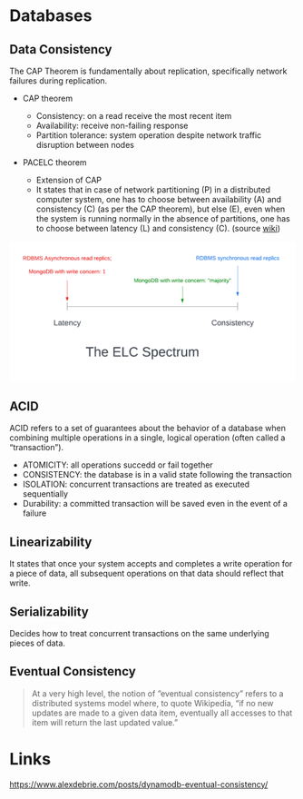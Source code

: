 # Databases

## Data Consistency

The CAP Theorem is fundamentally about replication, specifically network failures during replication.

- CAP theorem

  - Consistency: on a read receive the most recent item
  - Availability: receive non-failing response
  - Partition tolerance: system operation despite network traffic disruption between nodes

- PACELC theorem
  - Extension of CAP
  - It states that in case of network partitioning (P) in a distributed computer system, one has to choose between availability (A) and consistency (C) (as per the CAP theorem), but else (E), even when the system is running normally in the absence of partitions, one has to choose between latency (L) and consistency (C). (source [wiki](https://en.wikipedia.org/wiki/PACELC_theorem))

![ELC Spectrum](images/2022-09-02-23-03-53.png)

## ACID

ACID refers to a set of guarantees about the behavior of a database when combining multiple operations in a single, logical operation (often called a “transaction”).

- ATOMICITY: all operations succedd or fail together
- CONSISTENCY: the database is in a valid state following the transaction
- ISOLATION: concurrent transactions are treated as executed sequentially
- Durability: a committed transaction will be saved even in the event of a failure

## Linearizability

It states that once your system accepts and completes a write operation for a piece of data, all subsequent operations on that data should reflect that write.

## Serializability

Decides how to treat concurrent transactions on the same underlying pieces of data.

## Eventual Consistency

> At a very high level, the notion of ”eventual consistency” refers to a distributed systems model where, to quote Wikipedia, “if no new updates are made to a given data item, eventually all accesses to that item will return the last updated value.”

# Links

https://www.alexdebrie.com/posts/dynamodb-eventual-consistency/
